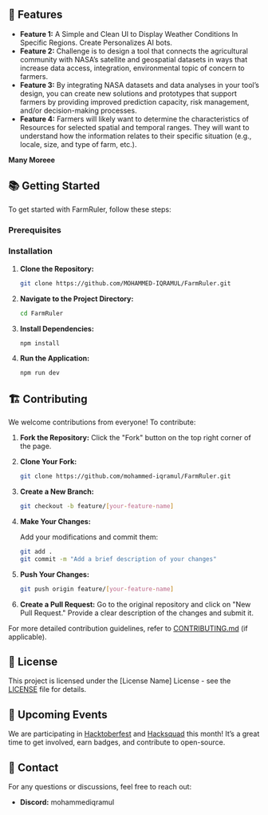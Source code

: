 ## 🌟 Features

- **Feature 1:** A Simple and Clean UI to Display Weather Conditions In Specific Regions. Create Personalizes AI bots.
- **Feature 2:** Challenge is to design a tool that connects the agricultural community with NASA’s satellite and geospatial datasets in ways that increase data access, integration, environmental topic of concern to farmers. 
- **Feature 3:** By integrating NASA datasets and data analyses in your tool’s design, you can create new solutions and prototypes that support farmers by providing improved prediction capacity, risk management, and/or decision-making processes.
- **Feature 4:** Farmers will likely want to determine the characteristics of Resources for selected spatial and temporal ranges. They will want to understand how the information relates to their specific situation (e.g., locale, size, and type of farm, etc.). 
 
**Many Moreee**

## 📚 Getting Started

To get started with FarmRuler, follow these steps:

### Prerequisites

### Installation

1. **Clone the Repository:**

   ```bash
   git clone https://github.com/MOHAMMED-IQRAMUL/FarmRuler.git
   ```

2. **Navigate to the Project Directory:**

   ```bash
   cd FarmRuler
   ```

3. **Install Dependencies:**

   ```bash
   npm install
   ```

4. **Run the Application:**

   ```bash
   npm run dev
   ```

## 🏗️ Contributing

We welcome contributions from everyone! To contribute:

1. **Fork the Repository:**
   Click the "Fork" button on the top right corner of the page.

2. **Clone Your Fork:**

   ```bash
   git clone https://github.com/mohammed-iqramul/FarmRuler.git
   ```

3. **Create a New Branch:**

   ```bash
   git checkout -b feature/[your-feature-name]
   ```

4. **Make Your Changes:**

   Add your modifications and commit them:

   ```bash
   git add .
   git commit -m "Add a brief description of your changes"
   ```

5. **Push Your Changes:**

   ```bash
   git push origin feature/[your-feature-name]
   ```

6. **Create a Pull Request:**
   Go to the original repository and click on "New Pull Request." Provide a clear description of the changes and submit it.

For more detailed contribution guidelines, refer to [CONTRIBUTING.md](.Contributing/CONTRIBUTING.md) (if applicable).

## 📝 License

This project is licensed under the [License Name] License - see the [LICENSE](./LICENSE) file for details.

## 📢 Upcoming Events

We are participating in [Hacktoberfest](https://hacktoberfest.com) and [Hacksquad](https://hacksquad.dev) this month! It’s a great time to get involved, earn badges, and contribute to open-source.

## 🤝 Contact

For any questions or discussions, feel free to reach out:

- **Discord:** mohammediqramul

 
 
